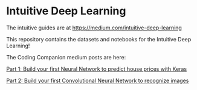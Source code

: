 # Intuitive Deep Learning

The intuitive guides are at https://medium.com/intuitive-deep-learning

This repository contains the datasets and notebooks for the Intuitive Deep Learning!

The Coding Companion medium posts are here:

[Part 1: Build your first Neural Network to predict house prices with Keras](https://medium.com/intuitive-deep-learning/build-your-first-neural-network-to-predict-house-prices-with-keras-eb5db60232c)

[Part 2: Build your first Convolutional Neural Network to recognize images](https://medium.com/intuitive-deep-learning/build-your-first-convolutional-neural-network-to-recognize-images-84b9c78fe0ce)
